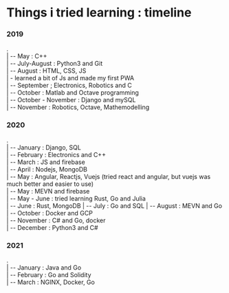# Things i tried learning : timeline

### 2019
. \
| -- May : C++ \
| -- July-August : Python3 and Git \
| -- August : HTML, CSS, JS \
|    -  learned a bit of Js and made my first PWA \
| -- September ; Electronics, Robotics and C \
| -- October : Matlab and Octave programming \
| -- October - November : Django and mySQL \
| -- November : Robotics, Octave, Mathemodelling 

### 2020

. \
| -- January : Django, SQL  \
| -- February : Electronics and C++ \
| -- March : JS and firebase \
| -- April : Nodejs, MongoDB \
| -- May : Angular, Reactjs, Vuejs (tried react and angular, but vuejs was much better and easier to use) \
| -- May : MEVN and firebase \
| -- May - June : tried learning Rust, Go and Julia \
| -- June : Rust, MongoDB
| -- July : Go and SQL
| -- August : MEVN and Go \
| -- October : Docker and GCP \
| -- November : C# and Go, docker \
| -- December : Python3 and C#

### 2021

. \
| -- January : Java and Go \
| -- February : Go and Solidity \
| -- March : NGINX, Docker, Go
